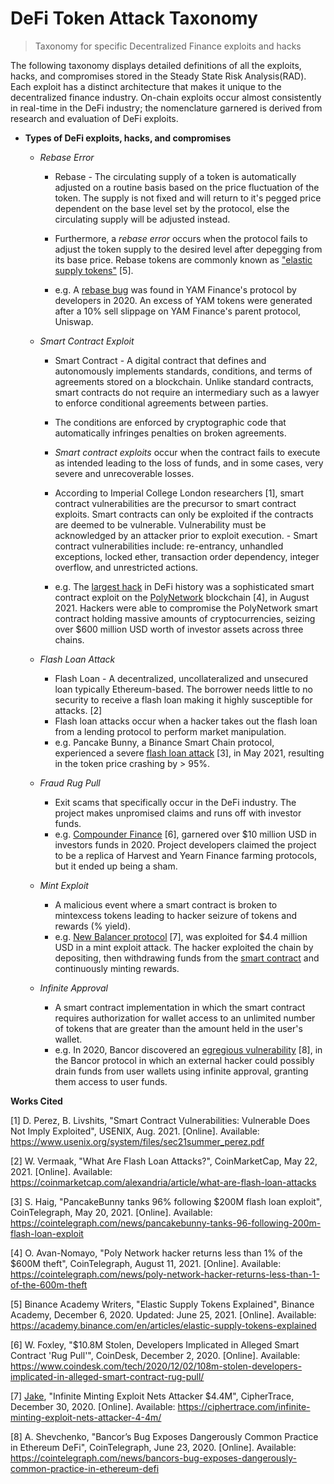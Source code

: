 # DeFi Token Attack Taxonomy

> Taxonomy for specific Decentralized Finance exploits and hacks

The following taxonomy displays detailed definitions of all the exploits, hacks, and compromises stored in the Steady State Risk Analysis(RAD). Each exploit has a distinct architecture that makes it unique to the decentralized finance industry. On-chain exploits occur almost consistently in real-time in the DeFi industry; the nomenclature garnered is derived from research and evaluation of DeFi exploits.

-   **Types of DeFi exploits, hacks, and compromises**

    -   *Rebase Error*
        - Rebase - The circulating supply of a token is automatically adjusted on a routine basis based on the price fluctuation of the token. The supply is not fixed and will return to it's pegged price dependent on the base level set by the protocol, else the circulating supply will be adjusted instead. 

        - Furthermore, a *rebase error* occurs when the protocol fails to adjust the token supply to the desired level after depegging from its base price. Rebase tokens are commonly known as ["elastic supply tokens"](https://academy.binance.com/en/articles/elastic-supply-tokens-explained) \[5\].
        - e.g. A [rebase bug](https://cryptopotato.com/yam-developers-reveal-bug-in-rebase-contract/) was found in YAM Finance's protocol by developers in 2020. An excess of YAM tokens were generated after a 10% sell slippage on YAM Finance's parent protocol, Uniswap.

    -   *Smart Contract Exploit*
        - Smart Contract - A digital contract that defines and autonomously implements standards, conditions, and terms of agreements stored on a blockchain. Unlike standard contracts, smart contracts do not require an intermediary such as a lawyer to enforce conditional agreements between parties. 
        - The conditions are enforced by cryptographic code that automatically infringes penalties on broken agreements.

        - *Smart contract exploits* occur when the contract fails to execute as intended leading to the loss of funds, and in some cases, very severe and unrecoverable losses. 

        - According to Imperial College London researchers \[1\], smart contract vulnerabilities are the precursor to smart contract exploits. Smart contracts can only be exploited if the contracts are deemed to be vulnerable. Vulnerability must be acknowledged by an attacker prior to exploit execution.
                - Smart contract vulnerabilities include: re-entrancy, unhandled exceptions, locked ether, transaction order dependency, integer overflow, and unrestricted actions.

        - e.g. The [largest hack](https://twitter.com/polynetwork2/status/1425073987164381196?lang=en) in DeFi history was a sophisticated smart contract exploit on the [PolyNetwork](https://cointelegraph.com/news/poly-network-hacker-returns-less-than-1-of-the-600m-theft) blockchain \[4\], in August 2021. Hackers were able to compromise the PolyNetwork smart contract holding massive amounts of cryptocurrencies, seizing over $600 million USD worth of investor assets across three chains.

    -   *Flash Loan Attack*
         - Flash Loan - A decentralized, uncollateralized and unsecured loan typically Ethereum-based. The borrower needs little to no security to receive a flash loan making it highly susceptible for attacks. \[2\]
         - Flash loan attacks occur when a hacker takes out the flash loan from a lending protocol to perform market manipulation. 
         - e.g. Pancake Bunny, a Binance Smart Chain protocol, experienced a severe [flash loan attack](https://cointelegraph.com/news/pancakebunny-tanks-96-following-200m-flash-loan-exploit) \[3\], in May 2021, resulting in the token price crashing by > 95%.

    -   *Fraud Rug Pull*
         - Exit scams that specifically occur in the DeFi industry. The project makes unpromised claims and runs off with investor funds.
         - e.g. [Compounder Finance](https://www.coindesk.com/tech/2020/12/02/108m-stolen-developers-implicated-in-alleged-smart-contract-rug-pull/) \[6\], garnered over $10 million USD in investors funds in 2020. Project developers claimed the project to be a replica of Harvest and Yearn Finance farming protocols, but it ended up being a sham. 

    -   *Mint Exploit*
          - A malicious event where a smart contract is broken to mintexcess tokens leading to hacker seizure of tokens and rewards (% yield).
          - e.g. [New Balancer protocol](https://ciphertrace.com/infinite-minting-exploit-nets-attacker-4-4m/) \[7\], was exploited for $4.4 million USD in a mint exploit attack. The hacker exploited the chain by depositing, then withdrawing funds from the [smart contract](https://etherscan.io/tx/0xf81fb72ee096e0d7afe4b99a55b723110604fb26ec82846043cfc396e1fa79da) and continuously minting rewards.

    -   *Infinite Approval*
        - A smart contract implementation in which the smart contract requires authorization for wallet access to an unlimited number of tokens that are greater than the amount held in the user's wallet.
         - e.g. In 2020, Bancor discovered an [egregious vulnerability](https://cointelegraph.com/news/bancors-bug-exposes-dangerously-common-practice-in-ethereum-defi) \[8\], in the Bancor protocol in which an external hacker could possibly drain funds from user wallets using infinite approval, granting them access to user funds.

**Works Cited**

\[1\] D. Perez, B. Livshits, "Smart Contract Vulnerabilities: Vulnerable Does Not Imply Exploited", USENIX, Aug. 2021. [Online]. Available: https://www.usenix.org/system/files/sec21summer_perez.pdf

\[2\] W. Vermaak, "What Are Flash Loan Attacks?", CoinMarketCap, May 22, 2021. [Online]. Available: https://coinmarketcap.com/alexandria/article/what-are-flash-loan-attacks

\[3\] S. Haig, "PancakeBunny tanks 96% following $200M flash loan exploit", CoinTelegraph, May 20, 2021. [Online]. Available: https://cointelegraph.com/news/pancakebunny-tanks-96-following-200m-flash-loan-exploit

\[4\] O. Avan-Nomayo, "Poly Network hacker returns less than 1% of the $600M theft", CoinTelegraph, August 11, 2021. [Online]. Available: https://cointelegraph.com/news/poly-network-hacker-returns-less-than-1-of-the-600m-theft

\[5\] Binance Academy Writers, "Elastic Supply Tokens Explained", Binance Academy, December 6, 2020. Updated: June 25, 2021. [Online]. Available: https://academy.binance.com/en/articles/elastic-supply-tokens-explained

\[6\] W. Foxley, "$10.8M Stolen, Developers Implicated in Alleged Smart Contract 'Rug Pull'", CoinDesk, December 2, 2020. [Online]. Available: https://www.coindesk.com/tech/2020/12/02/108m-stolen-developers-implicated-in-alleged-smart-contract-rug-pull/

\[7\] [Jake](https://ciphertrace.com/author/jake/), "Infinite Minting Exploit Nets Attacker $4.4M", CipherTrace, December 30, 2020. [Online]. Available: https://ciphertrace.com/infinite-minting-exploit-nets-attacker-4-4m/

\[8\] A. Shevchenko, "Bancor’s Bug Exposes Dangerously Common Practice in Ethereum DeFi", CoinTelegraph, June 23, 2020. [Online]. Available: https://cointelegraph.com/news/bancors-bug-exposes-dangerously-common-practice-in-ethereum-defi
